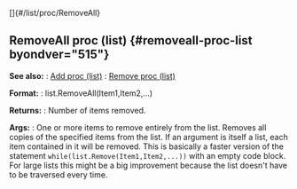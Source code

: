 []{#/list/proc/RemoveAll}
  ## RemoveAll proc (list) {#removeall-proc-list byondver="515"}
  **See also:**
  :   [Add proc (list)](ref/list/proc/Add)
  :   [Remove proc (list)](ref/list/proc/Remove)
  <!-- -->
  **Format:**
  :   list.RemoveAll(Item1,Item2,\...)
  <!-- -->
  **Returns:**
  :   Number of items removed.
  <!-- -->
  **Args:**
  :   One or more items to remove entirely from the list.
  Removes all copies of the specified items from the list. If an argument
  is itself a list, each item contained in it will be removed.
  This is basically a faster version of the statement
  `while(list.Remove(Item1,Item2,...))` with an empty code block. For
  large lists this might be a big improvement because the list doesn\'t
  have to be traversed every time.